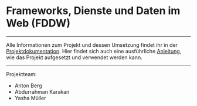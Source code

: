 # Frameworks, Dienste und Daten im Web (FDDW)

***

Alle Informationen zum Projekt und dessen Umsetzung findet ihr in der [Projektdokumentation](https://github.com/AKarakan/FDDWSS22_BergMuellerKarakan/wiki/Dokumentation). Hier findet sich auch eine ausführliche [Anleitung](https://github.com/AKarakan/FDDWSS22_BergMuellerKarakan/wiki/Dokumentation#teil-iii-anleitung), wie das Projekt aufgesetzt und verwendet werden kann.

***

Projektteam:

* Anton Berg
* Abdurrahman Karakan
* Yasha Müller
